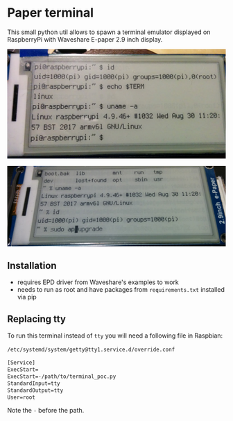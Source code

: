 # Paper terminal

This small python util allows to spawn a terminal emulator displayed on RaspberryPi with Waveshare E-paper 2.9 inch display.

![Paper term photo](/screenshot1.png?raw=true "Paper term in action")

![Paper term photo](/screenshot2.png?raw=true "Now with cursor support!")

## Installation

* requires EPD driver from Waveshare's examples to work
* needs to run as root and have packages from `requirements.txt` installed via pip

## Replacing tty

To run this terminal instead of `tty` you will need a following file in Raspbian:

`/etc/systemd/system/getty@tty1.service.d/override.conf`

```
[Service]
ExecStart=
ExecStart=-/path/to/terminal_poc.py
StandardInput=tty
StandardOutput=tty
User=root
```

Note the `-` before the path.
